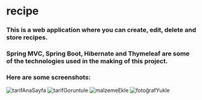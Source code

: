 # recipe
### This is a web application where you can create, edit, delete and store recipes.
### Spring MVC, Spring Boot, Hibernate and Thymeleaf are some of the technologies used in the making of this project.
### Here are some screenshots:

![tarifAnaSayfa](https://user-images.githubusercontent.com/14245616/70917463-70b95500-202e-11ea-9341-a6edb4203a63.JPG)
![tarifGoruntule](https://user-images.githubusercontent.com/14245616/70917482-79aa2680-202e-11ea-8aad-fe10b7b5ea26.JPG)
![malzemeEkle](https://user-images.githubusercontent.com/14245616/70917487-7c0c8080-202e-11ea-9d71-6c5decc1a354.JPG)
![fotoğrafYukle](https://user-images.githubusercontent.com/14245616/70917493-7dd64400-202e-11ea-8f02-b7d9e14a4518.JPG)
